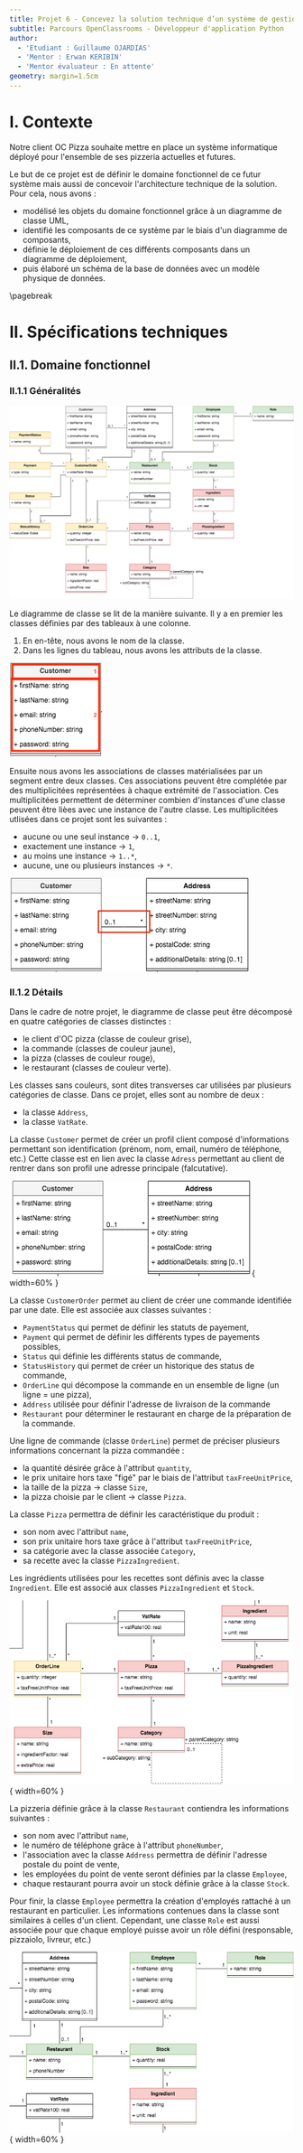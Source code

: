 ```yaml
---
title: Projet 6 - Concevez la solution technique d’un système de gestion de pizzeria
subtitle: Parcours OpenClassrooms - Développeur d'application Python
author:
  - 'Etudiant : Guillaume OJARDIAS'
  - 'Mentor : Erwan KERIBIN'
  - 'Mentor évaluateur : En attente'
geometry: margin=1.5cm
---
```


# I. Contexte

Notre client OC Pizza souhaite mettre en place un système informatique déployé pour l'ensemble de ses pizzeria actuelles et futures.

Le but de ce projet est de définir le domaine fonctionnel de ce futur système mais aussi de concevoir l'architecture technique de la solution.
Pour cela, nous avons :

- modélisé les objets du domaine fonctionnel grâce à un diagramme de classe UML,
- identifié les composants de ce système par le biais d'un diagramme de composants,
- définie le déploiement de ces différents composants dans un diagramme de déploiement,
- puis élaboré un schéma de la base de données avec un modèle physique de données.

\pagebreak
# II. Spécifications techniques

## II.1. Domaine fonctionnel

### II.1.1 Généralités

![Diagramme de classe](../Diagrams/Class_diagram.png)

Le diagramme de classe se lit de la manière suivante.
Il y a en premier les classes définies par des tableaux à une colonne.

1. En en-tête, nous avons le nom de la classe.
2. Dans les lignes du tableau, nous avons les attributs de la classe.

![Détail d'une classe](../Diagrams/Class_diagram_class_solo.png)

Ensuite nous avons les associations de classes matérialisées par un segment entre deux classes.
Ces associations peuvent être complétée par des multiplicitées représentées à chaque extrémité de l'association. Ces multiplicitées permettent de déterminer combien d'instances d'une classe peuvent être lièes avec une instance de l'autre classe.
Les multiplicitées utlisées dans ce projet sont les suivantes :

- aucune ou une seul instance -> `0..1`,
- exactement une instance -> `1`,
- au moins une instance -> `1..*`,
- aucune, une ou plusieurs instances -> `*`.

![Détail d'une association](../Diagrams/Class_diagram_classes_association.png)

### II.1.2 Détails

Dans le cadre de notre projet, le diagramme de classe peut être décomposé en quatre catégories de classes distinctes :

- le client d'OC pizza (classe de couleur grise),
- la commande (classes de couleur jaune),
- la pizza (classes de couleur rouge),
- le restaurant (classes de couleur verte).

Les classes sans couleurs, sont dites transverses car utilisées par plusieurs catégories de classe. Dans ce projet, elles sont au nombre de deux :

- la classe `Address`,
- la classe `VatRate`.

La classe `Customer` permet de créer un profil client composé d'informations permettant son identification (prénom, nom, email, numéro de téléphone, etc.)
Cette classe est en lien avec la classe `Adress` permettant au client de rentrer dans son profil une adresse principale (falcutative).

![Classe Customer](../Diagrams/Class_diagram_Customer.png){ width=60% }

La classe `CustomerOrder` permet au client de créer une commande identifiée par une date.
Elle est associée aux classes suivantes :

- `PaymentStatus` qui permet de définir les statuts de payement,
- `Payment` qui permet de définir les différents types de payements possibles,
- `Status` qui définie les différents status de commande,
- `StatusHistory` qui permet de créer un historique des status de commande,
- `OrderLine` qui décompose la commande en un ensemble de ligne (un ligne = une pizza),
- `Address` utilisée pour définir l'adresse de livraison de la commande
- `Restaurant` pour déterminer le restaurant en charge de la préparation de la commande.

Une ligne de commande (classe `OrderLine`) permet de préciser plusieurs informations concernant la pizza commandée :

- la quantité désirée grâce à l'attribut `quantity`,
- le prix unitaire hors taxe "figé" par le biais de l'attribut `taxFreeUnitPrice`,
- la taille de la pizza -> classe `Size`,
- la pizza choisie par le client -> classe `Pizza`.

La classe `Pizza` permettra de définir les caractéristique du produit :

- son nom avec l'attribut `name`,
- son prix unitaire hors taxe grâce à l'attribut `taxFreeUnitPrice`,
- sa catégorie avec la classe associée `Category`,
- sa recette avec la classe `PizzaIngredient`.

Les ingrédients utilisées pour les recettes sont définis avec la classe `Ingredient`. Elle est associé aux classes `PizzaIngredient` et `Stock`.

![Classe Pizza](../Diagrams/Class_diagram_Pizza.png){ width=60% }

La pizzeria définie grâce à la classe `Restaurant` contiendra les informations suivantes :

- son nom avec l'attribut `name`,
- le numéro de téléphone grâce à l'attribut `phoneNumber`,
- l'association avec la classe `Address` permettra de définir l'adresse postale du point de vente,
- les employées du point de vente seront définies par la classe `Employee`,
- chaque restaurant pourra avoir un stock définie grâce à la classe `Stock`.

Pour finir, la classe `Employee` permettra la création d'employés rattaché à un restaurant en particulier. Les informations contenues dans la classe sont similaires à celles d'un client. Cependant, une classe `Role` est aussi associée pour que chaque employé puisse avoir un rôle défini (responsable, pizzaiolo, livreur, etc.)

![Classe Restaurant](../Diagrams/Class_diagram_Restaurant.png){ width=60% }
